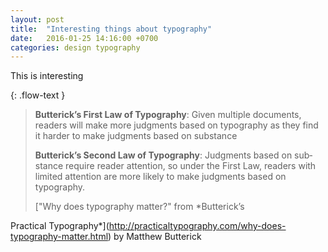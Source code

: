 ```yaml
---
layout: post
title:  "Interesting things about ty­pog­ra­phy"
date:   2016-01-25 14:16:00 +0700
categories: design ty­pog­ra­phy
---
```


This is interesting
<!-- more -->

{: .flow-text }
> **But­t­er­ick’s First Law of Ty­pog­ra­phy**:
> Given mul­ti­ple doc­u­ments, read­ers will make more judg­ments based on ty­pog­ra­phy as they find it harder to make judg­ments based on substance
> 
> **But­t­er­ick’s Sec­ond Law of Ty­pog­ra­phy**:
> Judg­ments based on sub­stance re­quire reader at­ten­tion, so un­der the First Law, read­ers with lim­ited at­ten­tion are more likely to make judg­ments based on typography.
> 
> <footer markdown="1">
> ["Why does typography matter?" from *Butterick’s
Practical
Typography*](http://practicaltypography.com/why-does-typography-matter.html) by Matthew Butterick
> 

